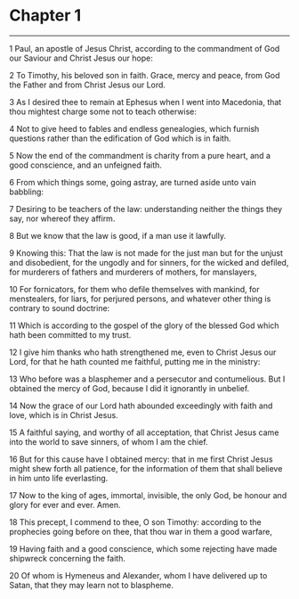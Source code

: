 # Chapter 1

***

1 Paul, an apostle of Jesus Christ, according to the commandment of God our Saviour and Christ Jesus our hope:

2 To Timothy, his beloved son in faith. Grace, mercy and peace, from God the Father and from Christ Jesus our Lord.

3 As I desired thee to remain at Ephesus when I went into Macedonia, that thou mightest charge some not to teach otherwise:

4 Not to give heed to fables and endless genealogies, which furnish questions rather than the edification of God which is in faith.

5 Now the end of the commandment is charity from a pure heart, and a good conscience, and an unfeigned faith.

6 From which things some, going astray, are turned aside unto vain babbling:

7 Desiring to be teachers of the law: understanding neither the things they say, nor whereof they affirm.

8 But we know that the law is good, if a man use it lawfully.

9 Knowing this: That the law is not made for the just man but for the unjust and disobedient, for the ungodly and for sinners, for the wicked and defiled, for murderers of fathers and murderers of mothers, for manslayers,

10 For fornicators, for them who defile themselves with mankind, for menstealers, for liars, for perjured persons, and whatever other thing is contrary to sound doctrine:

11 Which is according to the gospel of the glory of the blessed God which hath been committed to my trust.

12 I give him thanks who hath strengthened me, even to Christ Jesus our Lord, for that he hath counted me faithful, putting me in the ministry:

13 Who before was a blasphemer and a persecutor and contumelious. But I obtained the mercy of God, because I did it ignorantly in unbelief.

14 Now the grace of our Lord hath abounded exceedingly with faith and love, which is in Christ Jesus.

15 A faithful saying, and worthy of all acceptation, that Christ Jesus came into the world to save sinners, of whom I am the chief.

16 But for this cause have I obtained mercy: that in me first Christ Jesus might shew forth all patience, for the information of them that shall believe in him unto life everlasting.

17 Now to the king of ages, immortal, invisible, the only God, be honour and glory for ever and ever. Amen.

18 This precept, I commend to thee, O son Timothy: according to the prophecies going before on thee, that thou war in them a good warfare,

19 Having faith and a good conscience, which some rejecting have made shipwreck concerning the faith.

20 Of whom is Hymeneus and Alexander, whom I have delivered up to Satan, that they may learn not to blaspheme.

